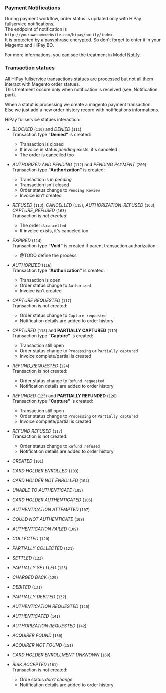 ### Payment Notifications

During payment workflow, order status is updated only with HiPay fullservice notifications.   
The endpoint of notification is `http://yourawesomewebsite.com/hipay/notify/index`.  
It is protected by a passphrase encrypted. So don't forget to enter it in your Magento and HiPay BO.  

For more informations, you can see the treatment in Model [Notify](src/Model/Notify.php).

### Transaction statues

All HiPay fullservice transactions statues are processed but not all them interact with Magento order statues.  
This treatment occure only when notification is received (see. Notification part).  

When a statut is processing we create a magento payment transaction.  
Else we just add a new order history record with notifications informations.  

HiPay fullservice statues interaction:

- *BLOCKED* (`110`) and *DENIED* (`111`)  
    Transaction type **"Denied"** is created:
    - Transaction is closed
    - If invoice in status *pending* exists, it's canceled
    - The order is cancelled too


- *AUTHORIZED AND PENDING* (`112`) and *PENDING PAYMENT* (`200`)  
    Transaction type **"Authorization"** is created:
    - Transaction is in *pending*
    - Transaction isn't closed
    - Order status change to `Pending Review`
    - Invoice isn't created


- *REFUSED* (`113`), *CANCELLED* (`115`), *AUTHORIZATION_REFUSED* (`163`), *CAPTURE_REFUSED* (`163`)  
     Transaction is *not created*:  
     - The order is `cancelled`
     - If invoice exists, it's canceled too
     

- *EXPIRED* (`114`)  
  Transaction type **"Void"** is created if parent transaction authorization:  
    - @TODO define the process
    

- *AUTHORIZED* (`116`)  
  Transaction type **"Authorization"** is created:  
  - Transaction is open
  - Order status change to `Authorized`
  - Invoice isn't created
  

- *CAPTURE REQUESTED* (`117`)  
  Transaction is not created:  
  - Order status change to `Capture requested`
  - Notification details are added to order history
  

- *CAPTURED* (`118`) and **PARTIALLY CAPTURED** (`119`)  
  Transaction type **"Capture"** is created:  
  - Transaction still open
  - Order status change to `Processing` or `Partially captured`
  - Invoice complete/partial is created
  

- *REFUND_REQUESTED* (`124`)  
  Transaction is not created:  
  - Order status change to `Refund requested`
  - Notification details are added to order history
  

- *REFUNDED* (`125`) and **PARTIALLY REFUNDED** (`126`)  
  Transaction type **"Capture"** is created:  
  - Transaction still open
  - Order status change to `Processing` or `Partially captured`
  - Invoice complete/partial is created
  

- *REFUND REFUSED* (`117`)  
  Transaction is not created:  
  - Order status change to `Refund refused`
  - Notification details are added to order history
  

- *CREATED* (`101`)
- *CARD HOLDER ENROLLED* (`103`)
- *CARD HOLDER NOT ENROLLED* (`104`)
- *UNABLE TO AUTHENTICATE* (`105`)
- *CARD HOLDER AUTHENTICATED* (`106`)
- *AUTHENTICATION ATTEMPTED* (`107`)
- *COULD NOT AUTHENTICATE* (`108`)
- *AUTHENTICATION FAILED* (`109`)
- *COLLECTED* (`120`)
- *PARTIALLY COLLECTED* (`121`)
- *SETTLED* (`122`)
- *PARTIALLY SETTLED* (`123`)
- *CHARGED BACK* (`129`)
- *DEBITED* (`131`)
- *PARTIALLY DEBITED* (`132`)
- *AUTHENTICATION REQUESTED* (`140`)
- *AUTHENTICATED* (`141`)
- *AUTHORIZATION REQUESTED* (`142`)
- *ACQUIRER FOUND* (`150`)
- *ACQUIRER NOT FOUND* (`151`)
- *CARD HOLDER ENROLLMENT UNKNOWN* (`160`)
- *RISK ACCEPTED* (`161`)  
    Transaction is not created:  
  - Orde status *don't change*
  - Notification details are added to order history